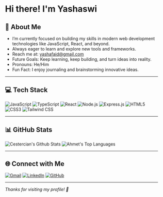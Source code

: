 # Hi there! I'm Yashaswi

## 💫 About Me
-  I’m currently focused on building my skills in modern web development technologies like JavaScript, React, and beyond.  
-  Always eager to learn and explore new tools and frameworks.   
-  Reach me at: [yashafaid@gmail.com](mailto:yashafaid@gmail.com)  
-  Future Goals: Keep learning, keep building, and turn ideas into reality.  
-  Pronouns: He/Him  
-  Fun Fact: I enjoy journaling and brainstorming innovative ideas.

---

## 💻 Tech Stack

![JavaScript](https://img.shields.io/badge/-JavaScript-black?style=flat-square&logo=javascript)
![TypeScript](https://img.shields.io/badge/-TypeScript-3178c6?style=flat-square&logo=typescript&logoColor=white)
![React](https://img.shields.io/badge/-React-61dafb?style=flat-square&logo=react&logoColor=black)
![Node.js](https://img.shields.io/badge/-Node.js-339933?style=flat-square&logo=node.js&logoColor=white)
![Express.js](https://img.shields.io/badge/-Express.js-000000?style=flat-square&logo=express&logoColor=white)
![HTML5](https://img.shields.io/badge/-HTML5-e34f26?style=flat-square&logo=html5&logoColor=white)
![CSS3](https://img.shields.io/badge/-CSS3-1572b6?style=flat-square&logo=css3)
![Tailwind CSS](https://img.shields.io/badge/-Tailwind%20CSS-06b6d4?style=flat-square&logo=tailwind-css&logoColor=white)

---

## 📊 GitHub Stats

<div style="display:inline-block;">
  <img alt="Cestercian's Github Stats" src="https://github-readme-stats.vercel.app/api?username=cestercian&show_icons=true&count_private=false&theme=react&hide_border=true&bg_color=0D1117&hide_title=true&disable_animations=true&number_format=long&show=reviews&include_all_commits=true&hide=contribs,issues" />
  <img alt="Ahmet's Top Languages" src="https://github-readme-stats.vercel.app/api/top-langs/?username=cestercian&langs_count=8&count_private=true&layout=compact&theme=react&hide_border=true&bg_color=0D1117" />
</div>


---

## 🌐 Connect with Me

[![Gmail](https://img.shields.io/badge/-Gmail-D14836?style=flat-square&logo=gmail&logoColor=white)](mailto:yashafaid@gmail.com)
[![LinkedIn](https://img.shields.io/badge/-LinkedIn-blue?style=flat-square&logo=linkedin&logoColor=white)](https://www.linkedin.com/in/cestercian/)
[![GitHub](https://img.shields.io/badge/-GitHub-181717?style=flat-square&logo=github&logoColor=white)](https://github.com/cestercian)

---

*Thanks for visiting my profile! 🚀*
